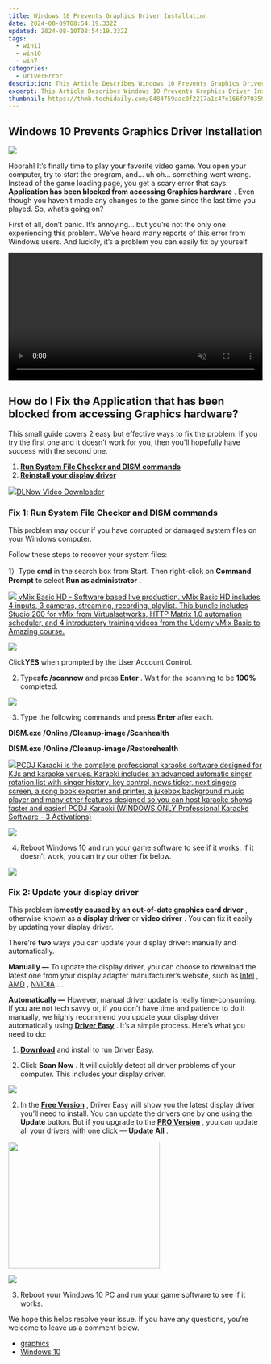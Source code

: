 ```yaml
---
title: Windows 10 Prevents Graphics Driver Installation
date: 2024-08-09T08:54:19.332Z
updated: 2024-08-10T08:54:19.332Z
tags:
  - win11
  - win10
  - win7
categories:
  - DriverError
description: This Article Describes Windows 10 Prevents Graphics Driver Installation
excerpt: This Article Describes Windows 10 Prevents Graphics Driver Installation
thumbnail: https://thmb.techidaily.com/8484759aac0f2217a1c47e166f9703590835bee6447866146f3b1628180769c5.jpg
---
```


## Windows 10 Prevents Graphics Driver Installation

![](https://images.drivereasy.com/wp-content/uploads/2017/03/Snap4.jpg)

 Hoorah! It’s finally time to play your favorite video game. You open your computer, try to start the program, and… uh oh… something went wrong. Instead of the game loading page, you get a scary error that says: **Application has been blocked from accessing Graphics hardware**  . Even though you haven’t made any changes to the game since the last time you played. So, what’s going on?

 First of all, don’t panic. It’s annoying… but you’re not the only one experiencing this problem. We’ve heard many reports of this error from Windows users. And luckily, it’s a problem you can easily fix by yourself.

<!-- affiliate ads begin -->
<a href="https://secure.2checkout.com/order/checkout.php?PRODS=36506229&QTY=1&AFFILIATE=108875&CART=1"><video width="100%" height="" class="rounded-t-md shadow-lg relative z-20" controls="" autoplay="" loop="" muted="" playsinline="" webkit-playinginline="">
<source type="video/mp4" src="https://aidaform.com/images/videos/aidaform-welcome-site.mp4"><source type="video/webm" src="https://aidaform.com/images/videos/aidaform-welcome-site.webm"></video></a>
<!-- affiliate ads end -->
## How do I Fix the Application that has been blocked from accessing Graphics hardware?

 This small guide covers 2 easy but effective ways to fix the problem.  If you try the first one and it doesn’t work for you, then you’ll hopefully have success with the second one.

1. [**Run System File Checker and DISM commands**](https://bluetties.sjv.io/lxv4pm)
2. [**Reinstall your display driver**](https://coinrule.sjv.io/rqzonv)

<!-- affiliate ads begin -->
<a href="https://secure.2checkout.com/order/checkout.php?PRODS=4712430&QTY=1&AFFILIATE=108875&CART=1"><img src="https://secure.avangate.com/images/merchant/c404a5adbf90e09631678b13b05d9d7a/products/dlnow_256.png" border="0">DLNow Video Downloader</a>
<!-- affiliate ads end -->
### Fix 1: Run System File Checker and DISM commands

 This problem may occur if you have corrupted or damaged system files on your Windows computer.

Follow these steps to recover your system files:

 1）Type **cmd**  in the search box from Start. Then right-click on **Command Prompt**  to select **Run as administrator** .

<!-- affiliate ads begin -->
<a href="https://secure.2checkout.com/order/checkout.php?PRODS=4718728&QTY=1&AFFILIATE=108875&CART=1"> <img src="https://secure.avangate.com/images/merchant/ce9a6fb2becc2d235e62b125e9260102/products/vMixCallScreenshot1-large.jpg" border="0"> vMix Basic HD - Software based live production. vMix Basic HD includes 4 inputs, 3 cameras, streaming, recording, playlist. 
This bundle includes Studio 200 for vMix from Virtualsetworks, HTTP Matrix 1.0 automation scheduler, and 4 introductory training videos from the Udemy vMix Basic to Amazing course. </a>
<!-- affiliate ads end -->
![](https://images.drivereasy.com/wp-content/uploads/2017/09/img_59b7aea748d7a.png)

 Click**YES** when prompted by the User Account Control.

 2) Type**sfc /scannow**  and press **Enter** . Wait for the scanning to be **100%**  completed.

![](https://images.drivereasy.com/wp-content/uploads/2017/09/img_59b7af1a7f21e.png)

 3) Type the following commands and press **Enter**  after each.

**DISM.exe /Online /Cleanup-image /Scanhealth**
  
**DISM.exe /Online /Cleanup-image /Restorehealth**

<!-- affiliate ads begin -->
<a href="https://shop.pcdj.com/order/checkout.php?PRODS=4698832&QTY=1&AFFILIATE=108875&CART=1"> <img src="https://secure.avangate.com/images/merchant/47f4b6321e9fd8e8f7326a6adc1a7c1e/products/karaoki-new-searchresultspane.jpg" border="0">PCDJ Karaoki is the complete professional karaoke software designed for KJs and karaoke venues. Karaoki includes an advanced automatic singer rotation list with singer history, key control, news ticker, next singers screen, a song book exporter and printer, a jukebox background music player and many other features designed so you can host karaoke shows faster and easier! 
 PCDJ Karaoki (WINDOWS ONLY Professional Karaoke Software - 3 Activations)</a>
<!-- affiliate ads end -->
![](https://images.drivereasy.com/wp-content/uploads/2017/03/4-15.png)

 4) Reboot Windows 10 and run your game software to see if it works. If it doesn’t work, you can try our other fix below.

<!-- affiliate ads begin -->
<a href="https://shop.mondly.com/affiliate.php?ACCOUNT=ATISTUDI&AFFILIATE=108875&PATH=https%3A%2F%2Fwww.mondly.com%3FAFFILIATE%3D108875%26RESOURCE%3D%2BGeneral%2B970x90%2B"><img src="https://secure.avangate.com/images/merchant/69c418c33ec2e1a4267fa9bb77fa1428/general-970x90.gif" border="0"></a>
<!-- affiliate ads end -->
### Fix 2: Update your display driver

 This problem is**mostly caused by an out-of-date graphics card driver** , otherwise known as a **display driver** or **video driver** . You can fix it easily by updating your display driver.

 There’re **two**  ways you can update your display driver: manually and automatically.

**Manually —**  To update the display driver, you can choose to download the latest one from your display adapter manufacturer’s website, such as [Intel](https://downloadcenter.intel.com/) , [AMD](http://support.amd.com/en-us/download) , [NVIDIA](http://www.nvidia.com/Download/index.aspx) **…**

**Automatically —** However, manual driver update is really time-consuming. If you are not tech savvy or, if you don’t have time and patience to do it manually, we highly recommend you update your display driver automatically using **[Driver Easy](https://tools.techidaily.com/drivereasy/download/)**  .  It’s a simple process. Here’s what you need to do:

 1) **[Download](https://tools.techidaily.com/drivereasy/download/)**  and install to run Driver Easy.

 2) Click **Scan Now** . It will quickly detect all driver problems of your computer. This includes your display driver.

![](https://images.drivereasy.com/wp-content/uploads/2018/01/img_5a509eed56b24.jpg)

 2) In the **[Free Version](https://tools.techidaily.com/drivereasy/download/)**  , Driver Easy will show you the latest display driver you’ll need to install. You can update the drivers one by one using the **Update**  button. But if you upgrade to the **[PRO Version](https://tools.techidaily.com/drivereasy/download/)**  , you can update all your drivers with one click — **Update All** .

<!-- affiliate ads begin -->
<a href="https://printrendy.pxf.io/c/5597632/1453719/17020" target="_top" id="1453719"><img src="//a.impactradius-go.com/display-ad/17020-1453719" border="0" alt="" width="300" height="250"/></a><img height="0" width="0" src="https://imp.pxf.io/i/5597632/1453719/17020" style="position:absolute;visibility:hidden;" border="0" />
<!-- affiliate ads end -->
![](https://images.drivereasy.com/wp-content/uploads/2018/01/img_5a509f1432541.jpg)

 3) Reboot your Windows 10 PC and run your game software to see if it works.

 We hope this helps resolve your issue. If you have any questions, you’re welcome to leave us a comment below.

* [graphics](https://tools.techidaily.com/drivereasy/download/)
* [Windows 10](https://tools.techidaily.com/drivereasy/download/)

<ins class="adsbygoogle"
     style="display:block"
     data-ad-format="autorelaxed"
     data-ad-client="ca-pub-7571918770474297"
     data-ad-slot="1223367746"></ins>



<ins class="adsbygoogle"
     style="display:block"
     data-ad-client="ca-pub-7571918770474297"
     data-ad-slot="8358498916"
     data-ad-format="auto"
     data-full-width-responsive="true"></ins>


